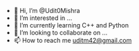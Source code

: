 - 👋 Hi, I’m @Udit0Mishra
- 👀 I’m interested in ...
- 🌱 I’m currently learning C++ and Python
- 💞️ I’m looking to collaborate on ...
- 📫 How to reach me uditm42@gmail.com

<!---
Udit0Mishra/Udit0Mishra is a ✨ special ✨ repository because its `README.md` (this file) appears on your GitHub profile.
You can click the Preview link to take a look at your changes.
--->
